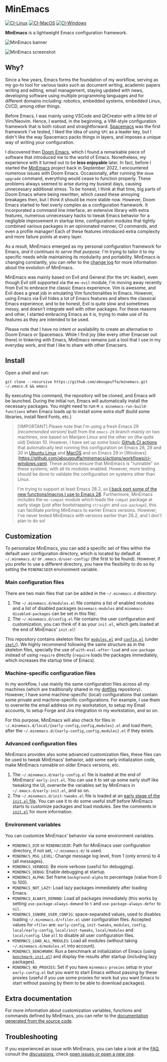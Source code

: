 # MinEmacs

[![CI-Linux](https://github.com/abougouffa/minemacs/actions/workflows/ci-linux.yaml/badge.svg)](https://github.com/abougouffa/minemacs/actions/workflows/ci-linux.yaml)
[![CI-MacOS](https://github.com/abougouffa/minemacs/actions/workflows/ci-macos.yaml/badge.svg)](https://github.com/abougouffa/minemacs/actions/workflows/ci-macos.yaml)
[![CI-Windows](https://github.com/abougouffa/minemacs/actions/workflows/ci-windows.yaml/badge.svg)](https://github.com/abougouffa/minemacs/actions/workflows/ci-windows.yaml)

**MinEmacs** is a lightweight Emacs configuration framework.

![MinEmacs banner](/docs/images/minemacs-cover.svg)

![MinEmacs screenshot](/docs/images/minemacs-screenshot.png)

## Why?

Since a few years, Emacs forms the foundation of my workflow, serving as my
go-to tool for various tasks such as document writing, academic papers writing
and editing, email management, staying updated with news, developing software
using multiple programming languages and for different domains including:
robotics, embedded systems, embedded Linux, CI/CD, among other things.

Before Emacs, I was mainly using VSCode and QtCreator with a little bit of
Vim/Neovim. Hence, I wanted, in the beginning, a VIM-style configuration
framework that is both robust and straightforward.
[Spacemacs](https://github.com/syl20bnr/spacemacs) was the first framework I've
tested, I liked the idea of using `SPC` as a leader key, but I didn't like the
way Spacemacs packs things in layers, and imposes a unique way of writing your
configuration.

I discovered then [Doom Emacs](https://github.com/doomemacs/doomemacs), which I
found a remarkable piece of software that introduced me to the world of Emacs.
Nonetheless, my experience with it turned out to be **less enjoyable** later. In
fact, before I started the [MinEmacs](https://github.com/abougouffa/minemacs)
project back in September 2022, I encountered numerous issues with Doom Emacs.
Occasionally, after running the `doom upgrade` command, everything would cease
to function properly. These problems always seemed to arise during my busiest
days, causing unnecessary additional stress. To be honest, I think at that time,
big parts of Doom Emacs where being rewritten, which cased these annoying
breakages then, but I think it should be more stable now. However, Doom Emacs
started to feel overly complex as a configuration framework. It incorporated a
command line interface, an extensive library with extra features, numerous
unnecessary hacks to tweak Emacs behavior for a negligible improvement in
startup time, configuration modules that tightly combined various packages in an
opinionated manner, CI commands, and even a profile manager! Each of these
features introduced extra complexity and more failure points at every layer.

As a result, MinEmacs emerged as my personal configuration framework for Emacs,
_and it continues to serve that purpose_. I'm trying to tailor it to my specific
needs while maintaining its modularity and portability. MinEmacs is changing
constantly, you can refer to the [change log](/docs/CHANGELOG.md) for more
information about the evolution of MinEmacs.

MinEmacs was mainly based on Evil and General (for the `SPC` leader), even
though Evil still supported via the `me-evil` module, I'm moving away recently
from Evil to embrace the classic Emacs experience. Vim is awesome, and Evil does
a great job in emulating Vim functionalities in Emacs. However, using Emacs via
Evil hides a lot of Emacs features and alters the classical Emacs experience,
and to be honest, Evil is quite slow and sometimes messy, and doesn't integrate
well with other packages. For these reasons and other, I started embracing Emacs
as it is, trying to make use of its features as they are intended to be used.

Please note that I have no intent or availability to create an alternative to
Doom Emacs or Spacemacs. While I find joy (like every other Emacser out there)
in tinkering with Emacs, MinEmacs remains just a tool that I use in my everyday
work, and that I like to share with other Emacsers.

## Install

Open a shell and run:

```shell
git clone --recursive https://github.com/abougouffa/minemacs.git ~/.emacs.d && emacs
```

By executing this command, the repository will be cloned, and Emacs will be
launched. During the initial run, Emacs will automatically install the necessary
packages. You might need to run `M-x minemacs-run-build-functions` when Emacs
loads up to install some extra stuff (build some libraries, install Nerd Fonts,
etc.)

> [!IMPORTANT] Please note that I'm using a fresh Emacs 29 *(recommended
> version)* built from the `emacs-29` branch mainly on two machines, one based
> on Manjaro Linux and the other on (the quite old) Debian 10. However, I have
> set up some basic [Github CI
> actions](https://github.com/abougouffa/minemacs/actions) that automatically
> test running this configuration on Emacs 28, 29 and 30 in [Ubuntu
> Linux](https://github.com/abougouffa/minemacs/actions/workflows/ci-linux.yaml)
> and
> [MacOS](https://github.com/abougouffa/minemacs/actions/workflows/ci-macos.yaml)
> and on Emacs 29 in
> [Windows](https://github.com/abougouffa/minemacs/actions/workflows/ci-windows.yaml.
> These actions ensure that MinEmacs is "runnable" on these systems; with all
> its modules enabled. However, more testing should be done to validate the
> configuration on systems other than Linux.
>
> I'm trying to support at least Emacs 28.2, so [I back port some of the new
> functions/macros I use to Emacs 28](/core/backports/). Furthermore, MinEmacs
> includes the `me-compat` module which loads the `compat` package at early
> stage (just after bootstrapping `straight` and `use-package`), this can
> facilitate porting MinEmacs to earlier Emacs versions. However, I've never
> tested MinEmacs with versions earlier than 28.2, and I don't plan to do so!

## Customization

To personalize MinEmacs, you can add a specific set of files within the default
user configuration directory, which is located by default at `~/.minemacs.d/` or
`.emacs.d/user-config/` (the first to be found). However, if you prefer to use a
different directory, you have the flexibility to do so by setting the
`MINEMACSDIR` environment variable.

### Main configuration files

There are two main files that can be added in the `~/.minemacs.d` directory:

1. The `~/.minemacs.d/modules.el` file contains a list of enabled modules and a
   list of disabled packages (`minemacs-modules` and `minemacs-disabled-packages`
   can be set in this file).
2. The `~/.minemacs.d/config.el` file contains the user configuration and
   customization, you can think of it as your `init.el`, which gets loaded at the
   end of MinEmacs' `init.el`!

This repository contains skeleton files for [`modules.el`](/skel/modules.el) and
[`config.el`](/skel/config.el) (under [`skel/`](/skel)). We highly recommend
following the same structure as in the skeleton files, specially the use of
`with-eval-after-load` and `use-package` instead of using `require` directly
(`require` loads the packages immediately, which increases the startup time of
Emacs).

### Machine-specific configuration files

In my workflow, I use mainly the same configuration files across all my machines
(which are traditionally shared in my
[dotfiles](https://github.com/abougouffa/dotfiles) repository). However, I have
some machine-specific (local) configurations that contain some private and
machine-specific configurations. For example, I use them to overwrite the email
address on my workstation, to setup my Email accounts, to setup Forge and Jira
integration in my workstation, and so on.

For this purpose, MinEmacs will also check for files in
`~/.minemacs.d/local/{early-config,config,modules}.el` and load them, after the
`~/.minemacs.d/{early-config,config,modules}.el` if they exists.

### Advanced configuration files

MinEmacs provides also some advanced customization files, these files can be
used to tweak MinEmacs' behavior, add some early initialization code, make
MinEmacs runnable on older Emacs versions, etc.

1. The `~/.minemacs.d/early-config.el` file is loaded at the end of MinEmacs'
   `early-init.el`. You can use it to set up some early stuff like tweaking the
   UI, overwrite the variables set by MinEmacs in `~/.emacs.d/early-init.el`,
   and so on.
2. The `~/.minemacs.d/init-tweaks.el` file is loaded at an [early stage of the
   `init.el` file](/init.el#L175). You can use it to do some useful stuff before
   MinEmacs starts to customize packages and load modules. See the comments in
   [`init.el`](/init.el) for more information.

### Environment variables

You can customize MinEmacs' behavior via some environment variables.

- `MINEMACS_DIR` or `MINEMACSDIR`: Path for MinEmacs user configuration
  directory, if not set, `~/.minemacs.d/` is used.
- `MINEMACS_MSG_LEVEL`: Change message log level, from 1 (only errors) to 4 (all
  messages).
- `MINEMACS_VERBOSE`: Be more verbose (useful for debugging).
- `MINEMACS_DEBUG`: Enable debugging at startup.
- `MINEMACS_ALPHA`: Set frame `background-alpha` to percentage (value from 0 to
  100).
- `MINEMACS_NOT_LAZY`: Load lazy packages immediately after loading Emacs.
- `MINEMACS_ALWAYS_DEMAND`: Load all packages immediately (this works by setting
  `use-package-always-demand` to `t` and `use-package-always-defer` to `nil`.
- `MINEMACS_IGNORE_USER_CONFIG`: space-separated values, used to disables
  loading `~/.minemacs.d/<file>.el` user configuration files. Accepted values
  for `<file>` are: `early-config`, `init-tweaks`, `modules`, `config`,
  `local/early-config`, `local/init-tweaks`, `local/modules` and `local/config`.
  Use `all` to disable all user configuration files.
- `MINEMACS_LOAD_ALL_MODULES`: Load all modules (without taking
  `~/.minemacs.d/modules.el` into account).
- `MINEMACS_BENCHMARK`: Run a benchmark at initialization of Emacs (using
  [`benchmark-init.el`](https://github.com/dholm/benchmark-init-el)) and display
  the results after startup (including lazy packages).
- `MINEMACS_NO_PROXIES`: Set if you have `minemacs-proxies` setup in your
  `early-config.el` but you want to start Emacs without passing by these proxies
  (useful if you use some proxies for work but you want Emacs to start without
  passing by them to be able to download packages).

## Extra documentation
For more information about customization variables, functions and commands
defined by MinEmacs, you can refer to the [documentation generated from the
source code](/docs/DOCS.md).

## Troubleshooting

If you experienced an issue with MinEmacs, you can take a look at the
[FAQ](/docs/FAQ.md), consult the
[discussions](https://github.com/abougouffa/minemacs/discussions), check [open
issues or open a new one](https://github.com/abougouffa/minemacs/issues).
